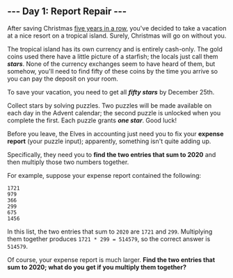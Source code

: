 ## --- Day 1: Report Repair ---
After saving Christmas [five years in a row](/events), you've decided to take a vacation at a nice resort on a tropical island. Surely<!--- WHAT COULD GO WRONG -->, Christmas will go on without you.
 
The tropical island has its own currency and is entirely cash-only. The gold coins used there have a little picture of a starfish; the locals just call them ***stars***. None of the currency exchanges seem to have heard of them, but somehow, you'll need to find fifty of these coins by the time you arrive so you can pay the deposit on your room.
 
To save your vacation, you need to get all ***fifty stars*** by December 25th.
 
Collect stars by solving puzzles. Two puzzles will be made available on each day in the Advent calendar; the second puzzle is unlocked when you complete the first. Each puzzle grants ***one star***. Good luck!
 
Before you leave, the Elves in accounting just need you to fix your **expense report** (your puzzle input); apparently, something isn't quite adding up.
 
Specifically, they need you to **find the two entries that sum to 2020** and then multiply those two numbers together.
 
For example, suppose your expense report contained the following:
 

```
1721
979
366
299
675
1456
```

 
In this list, the two entries that sum to `2020` are `1721` and `299`. Multiplying them together produces `1721 * 299 = 514579`, so the correct answer is `514579`.
 
Of course, your expense report is much larger. **Find the two entries that sum to 2020; what do you get if you multiply them together?**
 